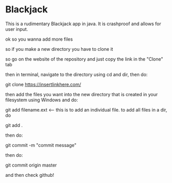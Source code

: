 # Blackjack
This is a rudimentary Blackjack app in java. It is crashproof and allows for user input. 

ok so you wanna add more files

so if you make a new directory you have to clone it

so go on the website of the repository and just copy the link in the "Clone" tab

then in terminal, navigate to the directory using cd and dir, then do:

git clone https://insertlinkhere.com/

then add the files you want into the new directory that is created in your filesystem using Windows and do:

git add filename.ext <-- this is to add an individual file. to add all files in a dir, do

git add .

then do: 

git commit -m "commit message"

then do:

git commit origin master

and then check github! 
